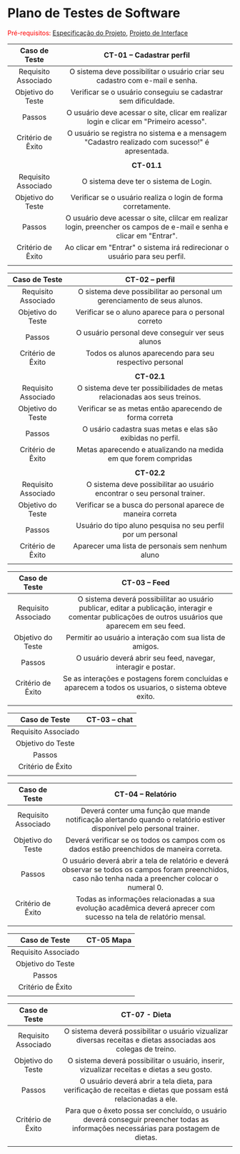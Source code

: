 # Plano de Testes de Software

<span style="color:red">Pré-requisitos: <a href="2-Especificação do Projeto.md"> Especificação do Projeto</a></span>, <a href="3-Projeto de Interface.md"> Projeto de Interface</a>

 
| **Caso de Teste** 	| **CT-01 – Cadastrar perfil** 	|
|:---:	|:---:	|
|	Requisito Associado 	| O sistema deve possibilitar o usuário criar seu cadastro com e-mail e senha. |
| Objetivo do Teste 	| Verificar se o usuário conseguiu se cadastrar sem dificuldade. |
| Passos 	| O usuário deve acessar o site, clicar em realizar login e clicar em "Primeiro acesso".  |
|Critério de Êxito | O usuário se registra no sistema e a mensagem "Cadastro realizado com sucesso!" é apresentada. |
|  	|  	|
|	|**CT-01.1**	|
|	Requisito Associado 	| O sistema deve ter o sistema de Login. 		 |
| Objetivo do Teste 	| Verificar se o usuário realiza o login de forma corretamente.|
| Passos 	| O usuário deve acessar o site, clilcar em realizar login, preencher os campos de e-mail e senha e clicar em "Entrar". |
|Critério de Êxito |  Ao clicar em "Entrar" o sistema irá redirecionar o usuário para seu perfil.|
|  	|  	|


| **Caso de Teste** 	| **CT-02 – perfil** 	|
|:---:	|:---:	|
|	Requisito Associado 	| O sistema deve possibilitar ao personal um gerenciamento de seus alunos.	 |
| Objetivo do Teste 	| Verificar se o aluno aparece para o personal correto |
| Passos 	| O usuário personal deve conseguir ver seus alunos |
|Critério de Êxito | Todos os alunos aparecendo para seu respectivo personal  |
|  	|  	|
|	|**CT-02.1**	|
|	Requisito Associado 	| O sistema deve ter possibilidades de metas relacionadas aos seus treinos.		 |
| Objetivo do Teste 	| Verificar se as metas então aparecendo de forma correta|
| Passos 	| O usário cadastra suas metas e elas são exibidas no perfil. |
|Critério de Êxito |  Metas aparecendo e atualizando na medida em que forem compridas|
|  	|  	|
|	|**CT-02.2**	|
|	Requisito Associado 	|O sistema deve possibilitar ao usuário encontrar o seu personal trainer.|
| Objetivo do Teste 	| Verificar se a busca do personal aparece de maneira correta |
| Passos 	| Usuário do tipo aluno pesquisa no seu perfil por um personal |
|Critério de Êxito |  Aparecer uma lista de personais sem nenhum aluno|
|  	|  	|

| **Caso de Teste** 	| **CT-03 – Feed** 	|
|:---:	|:---:	|
|	Requisito Associado 	| O sistema deverá possibiilitar ao usuário publicar, editar a publicação, interagir e comentar publicações de outros usuários que aparecem em seu feed.  |
| Objetivo do Teste 	| Permitir ao usuário a interação com sua lista de amigos. |
| Passos 	| O usuário deverá abrir seu feed, navegar, interagir e postar.  |
|Critério de Êxito | Se as interações e postagens forem concluídas e aparecem a todos os usuarios, o sistema obteve exito.  |
|  	|  	|


| **Caso de Teste** 	| **CT-03 – chat** 	|
|:---:	|:---:	|
|	Requisito Associado 	|  |
| Objetivo do Teste 	| |
| Passos 	|  |
|Critério de Êxito |  |
|  	|  	|
 

 | **Caso de Teste** 	| **CT-04 – Relatório** 	|
|:---:	|:---:	|
|	Requisito Associado 	| Deverá conter uma função que mande notificação alertando quando o relatório estiver disponível pelo personal trainer.  |
| Objetivo do Teste 	| Deverá verificar se os todos os campos com os dados estão preenchidos de maneira correta. |
| Passos 	| O usuário deverá abrir a tela de relatório e deverá observar se todos os campos foram preenchidos, caso não tenha nada a preencher colocar o numeral 0. |
|Critério de Êxito | Todas as informações relacionadas a sua evolução acadêmica deverá aprecer com sucesso na tela de relatório mensal. |
|  	|  	|


| **Caso de Teste** 	| **CT-05 Mapa** 	|
|:---:	|:---:	|
|	Requisito Associado 	|  |
| Objetivo do Teste 	| |
| Passos 	|  |
|Critério de Êxito |  |
|  	|  	|


| **Caso de Teste** 	| **CT-07 - Dieta** 	|
|:---:	|:---:	|
|	Requisito Associado 	| O sistema deverá possibilitar o usuário vizualizar diversas receitas e dietas associadas aos colegas de treino. |
| Objetivo do Teste 	| O sistema deverá possibilitar o usuário, inserir, vizualizar receitas e dietas a seu gosto.|
| Passos 	| O usuário deverá abrir a tela dieta, para verificação de receitas e dietas que possam está relacionadas a ele. |
|Critério de Êxito | Para que o êxeto possa ser concluído, o usuário deverá conseguir preencher todas as informações necessárias para postagem de dietas. |
|  	|  	|

